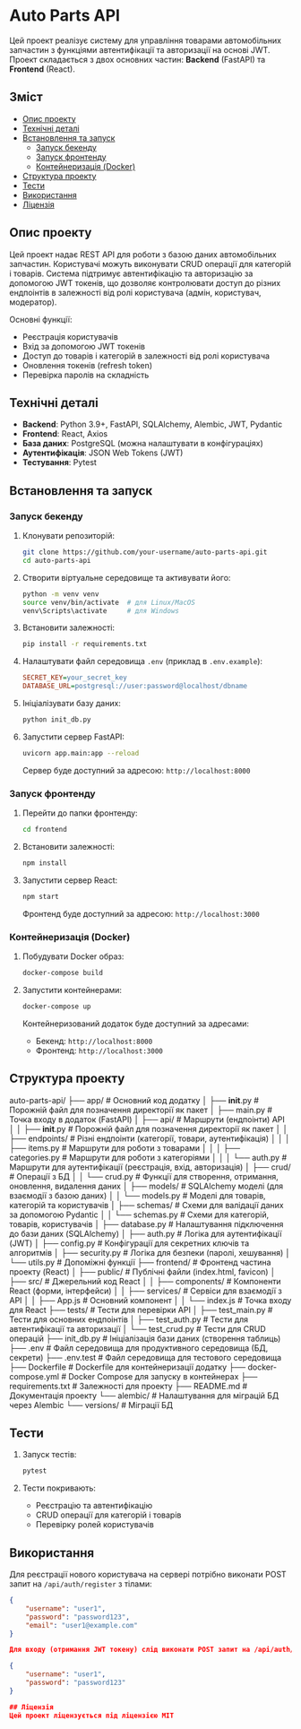 # Auto Parts API

Цей проект реалізує систему для управління товарами автомобільних запчастин з функціями автентифікації та авторизації на основі JWT. Проект складається з двох основних частин: **Backend** (FastAPI) та **Frontend** (React).

## Зміст

- [Опис проекту](#опис-проекту)
- [Технічні деталі](#технічні-деталі)
- [Встановлення та запуск](#встановлення-та-запуск)
  - [Запуск бекенду](#запуск-бекенду)
  - [Запуск фронтенду](#запуск-фронтенду)
  - [Контейнеризація (Docker)](#контейнеризація-docker)
- [Структура проекту](#структура-проекту)
- [Тести](#тести)
- [Використання](#використання)
- [Ліцензія](#ліцензія)

## Опис проекту

Цей проект надає REST API для роботи з базою даних автомобільних запчастин. Користувачі можуть виконувати CRUD операції для категорій і товарів. Система підтримує автентифікацію та авторизацію за допомогою JWT токенів, що дозволяє контролювати доступ до різних ендпоінтів в залежності від ролі користувача (адмін, користувач, модератор).

Основні функції:
- Реєстрація користувачів
- Вхід за допомогою JWT токенів
- Доступ до товарів і категорій в залежності від ролі користувача
- Оновлення токенів (refresh token)
- Перевірка паролів на складність

## Технічні деталі

- **Backend**: Python 3.9+, FastAPI, SQLAlchemy, Alembic, JWT, Pydantic
- **Frontend**: React, Axios
- **База даних**: PostgreSQL (можна налаштувати в конфігураціях)
- **Аутентифікація**: JSON Web Tokens (JWT)
- **Тестування**: Pytest

## Встановлення та запуск

### Запуск бекенду

1. Клонувати репозиторій:
    ```bash
    git clone https://github.com/your-username/auto-parts-api.git
    cd auto-parts-api
    ```

2. Створити віртуальне середовище та активувати його:
    ```bash
    python -m venv venv
    source venv/bin/activate  # для Linux/MacOS
    venv\Scripts\activate     # для Windows
    ```

3. Встановити залежності:
    ```bash
    pip install -r requirements.txt
    ```

4. Налаштувати файл середовища `.env` (приклад в `.env.example`):
    ```ini
    SECRET_KEY=your_secret_key
    DATABASE_URL=postgresql://user:password@localhost/dbname
    ```

5. Ініціалізувати базу даних:
    ```bash
    python init_db.py
    ```

6. Запустити сервер FastAPI:
    ```bash
    uvicorn app.main:app --reload
    ```

   Сервер буде доступний за адресою: `http://localhost:8000`

### Запуск фронтенду

1. Перейти до папки фронтенду:
    ```bash
    cd frontend
    ```

2. Встановити залежності:
    ```bash
    npm install
    ```

3. Запустити сервер React:
    ```bash
    npm start
    ```

   Фронтенд буде доступний за адресою: `http://localhost:3000`

### Контейнеризація (Docker)

1. Побудувати Docker образ:
    ```bash
    docker-compose build
    ```

2. Запустити контейнерами:
    ```bash
    docker-compose up
    ```

   Контейнеризований додаток буде доступний за адресами:
   - Бекенд: `http://localhost:8000`
   - Фронтенд: `http://localhost:3000`

## Структура проекту
auto-parts-api/
├── app/                            # Основний код додатку
│   ├── __init__.py                 # Порожній файл для позначення директорії як пакет
│   ├── main.py                     # Точка входу в додаток (FastAPI)
│   ├── api/                        # Маршрути (ендпоінти) API
│   │   ├── __init__.py             # Порожній файл для позначення директорії як пакет
│   │   ├── endpoints/              # Різні ендпоінти (категорії, товари, аутентифікація)
│   │   │   ├── items.py            # Маршрути для роботи з товарами
│   │   │   ├── categories.py       # Маршрути для роботи з категоріями
│   │   │   └── auth.py             # Маршрути для аутентифікації (реєстрація, вхід, авторизація)
│   ├── crud/                       # Операції з БД
│   │   └── crud.py                 # Функції для створення, отримання, оновлення, видалення даних
│   ├── models/                     # SQLAlchemy моделі (для взаємодії з базою даних)
│   │   └── models.py               # Моделі для товарів, категорій та користувачів
│   ├── schemas/                    # Схеми для валідації даних за допомогою Pydantic
│   │   └── schemas.py              # Схеми для категорій, товарів, користувачів
│   ├── database.py                 # Налаштування підключення до бази даних (SQLAlchemy)
│   ├── auth.py                     # Логіка для аутентифікації (JWT)
│   ├── config.py                   # Конфігурації для секретних ключів та алгоритмів
│   ├── security.py                 # Логіка для безпеки (паролі, хешування)
│   └── utils.py                    # Допоміжні функції
├── frontend/                       # Фронтенд частина проекту (React)
│   ├── public/                     # Публічні файли (index.html, favicon)
│   ├── src/                        # Джерельний код React
│   │   ├── components/             # Компоненти React (форми, інтерфейси)
│   │   ├── services/               # Сервіси для взаємодії з API
│   │   ├── App.js                  # Основний компонент
│   │   └── index.js                # Точка входу для React
├── tests/                          # Тести для перевірки API
│   ├── test_main.py                # Тести для основних ендпоінтів
│   ├── test_auth.py                # Тести для автентифікації та авторизації
│   └── test_crud.py                # Тести для CRUD операцій
├── init_db.py                      # Ініціалізація бази даних (створення таблиць)
├── .env                            # Файл середовища для продуктивного середовища (БД, секрети)
├── .env.test                       # Файл середовища для тестового середовища
├── Dockerfile                      # Dockerfile для контейнеризації додатку
├── docker-compose.yml              # Docker Compose для запуску в контейнерах
├── requirements.txt                # Залежності для проекту
├── README.md                       # Документація проекту
└── alembic/                        # Налаштування для міграцій БД через Alembic
    └── versions/                   # Міграції БД

## Тести

1. Запуск тестів:
    ```bash
    pytest
    ```

2. Тести покривають:
   - Реєстрацію та автентифікацію
   - CRUD операції для категорій і товарів
   - Перевірку ролей користувачів

## Використання

Для реєстрації нового користувача на сервері потрібно виконати POST запит на `/api/auth/register` з тілами:
```json
{
    "username": "user1",
    "password": "password123",
    "email": "user1@example.com"
}

Для входу (отримання JWT токену) слід виконати POST запит на /api/auth/login з тілами:

{
    "username": "user1",
    "password": "password123"
}

## Ліцензія
Цей проект ліцензується під ліцензією MIT
